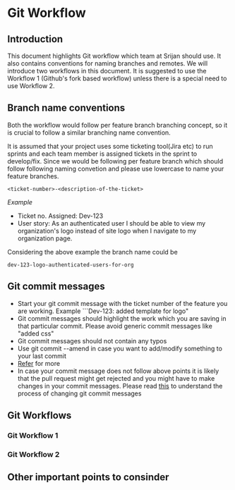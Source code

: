 # Git Workflow

## Introduction
This document highlights Git workflow which team at Srijan should use. It also contains conventions for naming
branches and remotes. We will introduce two workflows in this document. It is suggested to use the Workflow 1
(Github's fork based workflow) unless there is a special need to use Workflow 2.

## Branch name conventions
Both the workflow would follow per feature branch branching concept, so it is crucial to follow a similar branching
name convention.

It is assumed that your project uses some ticketing tool(Jira etc) to run sprints and each team member is assigned
tickets in the sprint to develop/fix. Since we would be following per feature branch which should follow following
naming convetion and please use lowercase to name your feature branches.

```
<ticket-number>-<description-of-the-ticket>
```

*Example*

* Ticket no. Assigned: Dev-123
* User story: As an authenticated user I should be able to view my organization's logo instead of site logo when I
navigate to my organization page.

Considering the above example the branch name could be
```
dev-123-logo-authenticated-users-for-org
```

## Git commit messages
* Start your git commit message with the ticket number of the feature you are working. Example ```Dev-123: added template
for logo"
* Git commit messages should highlight the work which you are saving in that particular commit. Please avoid generic
commit messages like "added css"
* Git commit messages should not contain any typos
* Use git commit --amend in case you want to add/modify something to your last commit
* [Refer](http://chris.beams.io/posts/git-commit/) for more
* In case your commit message does not follow above points it is likely that the pull request might get rejected and you
might have to make changes in your commit messages. Please read [this](https://help.github.com/articles/changing-a-commit-message/)
to understand the process of changing git commit messages

## Git Workflows

### Git Workflow 1

### Git Workflow 2

## Other important points to consinder











